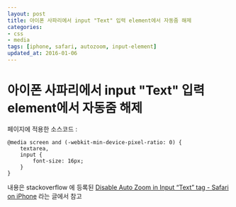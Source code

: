 ```yaml
---
layout: post
title: 아이폰 사파리에서 input "Text" 입력 element에서 자동줌 해제
categories: 
- css
- media
tags: [iphone, safari, autozoom, input-element]
updated_at: 2016-01-06
---
```


# 아이폰 사파리에서 input "Text" 입력 element에서 자동줌 해제

페이지에 적용한 소스코드 : 

~~~
@media screen and (-webkit-min-device-pixel-ratio: 0) {
	textarea, 
	input {
		font-size: 16px;
	}
}
~~~

내용은 stackoverflow 에 등록된 [Disable Auto Zoom in Input “Text” tag - Safari on iPhone](http://stackoverflow.com/questions/2989263/disable-auto-zoom-in-input-text-tag-safari-on-iphone) 라는 글에서 참고 
